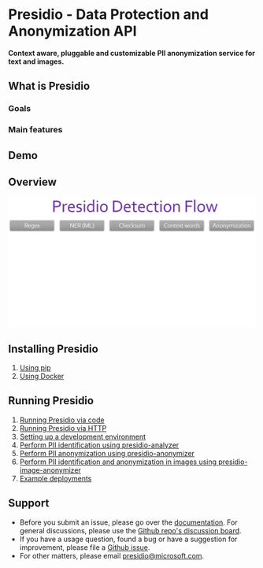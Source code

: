 # Presidio - Data Protection and Anonymization API

**Context aware, pluggable and customizable PII anonymization service for text and images.**

## What is Presidio

### Goals

### Main features

## Demo

## Overview

<p align="center">
  <kbd>  
  <img width="-100" height="-50" src="assets/presidio_gif.gif">
  </kbd>
</p>

## Installing Presidio

1. [Using pip](installation.md#using-pip)
2. [Using Docker](installation.md#using-docker)

## Running Presidio

1. [Running Presidio via code](deployment-samples/python/index.md)
2. [Running Presidio via HTTP](deployment-samples/docker/index.md)
3. [Setting up a development environment](development.md)
4. [Perform PII identification using presidio-analyzer](analyzer/index.md)
5. [Perform PII anonymization using presidio-anonymizer](anonymizer/index.md)
6. [Perform PII identification and anonymization in images using presidio-image-anonymizer](image-anonymizer/index.md)
7. [Example deployments](deployment-samples/index.md)

## Support

- Before you submit an issue, please go over the [documentation](docs/readme.md). For general discussions, please use the [Github repo's discussion board](https://github.com/microsoft/presidio/discussions).
- If you have a usage question, found a bug or have a suggestion for improvement, please file a [Github issue](https://github.com/microsoft/presidio/issues).
- For other matters, please email [presidio@microsoft.com](mailto:presidio@microsoft.com).

